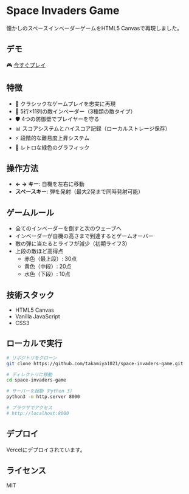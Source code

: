 # Space Invaders Game

懐かしのスペースインベーダーゲームをHTML5 Canvasで再現しました。

## デモ
🎮 [今すぐプレイ](https://vk-8b8f-kcc9ghpoz-hiroaki-yoshikuras-projects-7b26a5a1.vercel.app)

## 特徴
- 🚀 クラシックなゲームプレイを忠実に再現
- 👾 5行×11列の敵インベーダー（3種類の敵タイプ）
- 🛡️ 4つの防御壁でプレイヤーを守る
- 📊 スコアシステムとハイスコア記録（ローカルストレージ保存）
- ⚡ 段階的な難易度上昇システム
- 🎨 レトロな緑色のグラフィック

## 操作方法
- **← → キー**: 自機を左右に移動
- **スペースキー**: 弾を発射（最大2発まで同時発射可能）

## ゲームルール
- 全てのインベーダーを倒すと次のウェーブへ
- インベーダーが自機の高さまで到達するとゲームオーバー
- 敵の弾に当たるとライフが減少（初期ライフ3）
- 上段の敵ほど高得点
  - 赤色（最上段）: 30点
  - 黄色（中段）: 20点
  - 水色（下段）: 10点

## 技術スタック
- HTML5 Canvas
- Vanilla JavaScript
- CSS3

## ローカルで実行
```bash
# リポジトリをクローン
git clone https://github.com/takamiya1021/space-invaders-game.git

# ディレクトリに移動
cd space-invaders-game

# サーバーを起動（Python 3）
python3 -m http.server 8000

# ブラウザでアクセス
# http://localhost:8000
```

## デプロイ
Vercelにデプロイされています。

## ライセンス
MIT